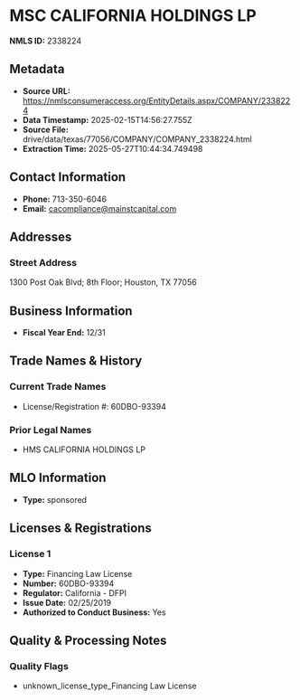 # MSC CALIFORNIA HOLDINGS LP

**NMLS ID:** 2338224

## Metadata
- **Source URL:** https://nmlsconsumeraccess.org/EntityDetails.aspx/COMPANY/2338224
- **Data Timestamp:** 2025-02-15T14:56:27.755Z
- **Source File:** drive/data/texas/77056/COMPANY/COMPANY_2338224.html
- **Extraction Time:** 2025-05-27T10:44:34.749498

## Contact Information
- **Phone:** 713-350-6046
- **Email:** cacompliance@mainstcapital.com

## Addresses
### Street Address
1300 Post Oak Blvd; 8th Floor; Houston, TX 77056

## Business Information
- **Fiscal Year End:** 12/31

## Trade Names & History
### Current Trade Names
- License/Registration #: 60DBO-93394

### Prior Legal Names
- HMS CALIFORNIA HOLDINGS LP

## MLO Information
- **Type:** sponsored

## Licenses & Registrations

### License 1
- **Type:** Financing Law License
- **Number:** 60DBO-93394
- **Regulator:** California - DFPI
- **Issue Date:** 02/25/2019
- **Authorized to Conduct Business:** Yes

## Quality & Processing Notes
### Quality Flags
- unknown_license_type_Financing Law License

